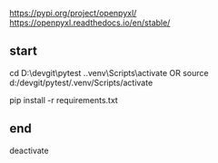 https://pypi.org/project/openpyxl/
https://openpyxl.readthedocs.io/en/stable/

## start
cd D:\devgit\pytest
.\.venv\Scripts\activate
OR
source d:/devgit/pytest/.venv/Scripts/activate

pip install -r requirements.txt

## end
deactivate